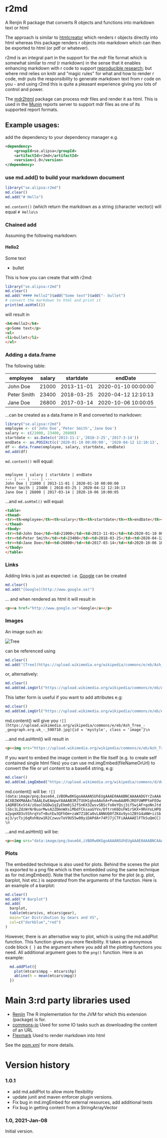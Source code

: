 # r2md
A Renjin R package that converts R objects and functions into markdown text or html

The approach is similar to [htmlcreator](https://github.com/perNyfelt/htmlcreator) which renders r objects directly into html
whereas this package renders r objects into markdown which can then be exported to html (or pdf or whatever).

r2md is an integral part in the support for the *mdr* file format which is somewhat
similar to *rmd* (r markdown) in the sense that it enables enhancing markdown with r code to support
[reproducible research](https://en.wikipedia.org/wiki/Reproducibility#Reproducible_research_method); but
where rmd relies on knitr and "magic rules" for what and how to render r code, mdr puts the responsibility 
to generate markdown text from r code on you - and using r2md this is quite a pleasant 
experience giving you lots of control and power. 

The [mdr2html](https://github.com/perNyfelt/mdr2html) package can process mdr files
and render it as html. This is used in the [Munin](https://github.com/perNyfelt/munin)
reports server to support mdr files as one of its supported report formats.

## Example usages:

add the dependency to your dependency manager e.g.
```xml
<dependency>
    <groupId>se.alipsa</groupId>
    <artifactId>r2md</artifactId>
    <version>1.0</version>
</dependency>
```

### use md.add() to build your markdown document
```r
library("se.alipsa:r2md")
md.clear()
md.add("# Hello")
```
`md.content()` (which return the markdown as a string (character vector)) will equal `# Hello\n`

### Chained add
Assuming the following markdown:

#### Hello2
Some text
- bullet

This is how you can create that with r2md:
```r
library("se.alipsa:r2md")
md.clear()
md.add("#### Hello2")$add("Some text")$add("- bullet")
# convert the markdown to html and print it
print(md.asHtml())
```
will result in
```html
<h4>Hello2</h4>
<p>Some text</p>
<ul>
<li>bullet</li>
</ul>
```

### Adding a data.frame

The following table:

employee | salary | startdate | endDate
--- | --- | --- | ---
John Doe | 21000 | 2013-11-01 | 2020-01-10 00:00:00
Peter Smith | 23400 | 2018-03-25 | 2020-04-12 12:10:13
Jane Doe | 26800 | 2017-03-14 | 2020-10-06 10:00:05

...can be created as a data.frame in R and converted to markdown: 
```r
library("se.alipsa:r2md")
employee <- c('John Doe','Peter Smith','Jane Doe')
salary <- c(21000, 23400, 26800)
startdate <- as.Date(c('2013-11-1','2018-3-25','2017-3-14'))
endDate <- as.POSIXct(c('2020-01-10 00:00:00', '2020-04-12 12:10:13', '2020-10-06 10:00:05'), tz='UTC' )
df <- data.frame(employee, salary, startdate, endDate)
md.add(df)
```

`md.content()` will equal:
```

employee | salary | startdate | endDate
--- | --- | --- | ---
John Doe | 21000 | 2013-11-01 | 2020-01-10 00:00:00
Peter Smith | 23400 | 2018-03-25 | 2020-04-12 12:10:13
Jane Doe | 26800 | 2017-03-14 | 2020-10-06 10:00:05

```
...and `md.asHtml()` will equal:
```html
<table>
<thead>
<tr><th>employee</th><th>salary</th><th>startdate</th><th>endDate</th></tr>
</thead>
<tbody>
<tr><td>John Doe</td><td>21000</td><td>2013-11-01</td><td>2020-01-10 00:00:00</td></tr>
<tr><td>Peter Smith</td><td>23400</td><td>2018-03-25</td><td>2020-04-12 12:10:13</td></tr>
<tr><td>Jane Doe</td><td>26800</td><td>2017-03-14</td><td>2020-10-06 10:00:05</td></tr>
</tbody>
</table>
```

### Links
Adding links is just as expected: i.e. [Google](http://www.google.se) can be created

```r
md.clear()
md.add("[Google](http://www.google.se)")
```
... and when rendered as html it will result in

```html
<p><a href="http://www.google.se">Google</a></p>

```

### Images
An image such as:

![Tree](https://upload.wikimedia.org/wikipedia/commons/e/eb/Ash_Tree_-_geograph.org.uk_-_590710.jpg)

can be referenced using 
```r
md.clear()
md.add("[Tree](https://upload.wikimedia.org/wikipedia/commons/e/eb/Ash_Tree_-_geograph.org.uk_-_590710.jpg)")
```
or, alternatively:

```r
md.clear()
md.add(md.imgUrl("https://upload.wikimedia.org/wikipedia/commons/e/eb/Ash_Tree_-_geograph.org.uk_-_590710.jpg", alt="Tree"))
```
This latter form is useful if you want to add attributes e.g:

```r
md.clear()
md.add(md.imgUrl("https://upload.wikimedia.org/wikipedia/commons/e/eb/Ash_Tree_-_geograph.org.uk_-_590710.jpg", attr=list(id = "mystyle", class = "image")))
```
md.content() will give you
`![](https://upload.wikimedia.org/wikipedia/commons/e/eb/Ash_Tree_-_geograph.org.uk_-_590710.jpg){id = 'mystyle', class = 'image'}\n`

...and md.asHtml() will result in
```html
<p><img src="https://upload.wikimedia.org/wikipedia/commons/e/eb/Ash_Tree_-_geograph.org.uk_-_590710.jpg" alt="" id="mystyle" class="image" /></p>

```

If you want to embed the image content in the file itself (e.g. to create self contained single html files)
you can use md.imgEmbed(fileNameOrUrl) to convert the file or url content to a base64 string, e.g:
```r
md.clear()
md.add(md.imgEmbed("https://upload.wikimedia.org/wikipedia/commons/d/dd/Accounting-icon.png"))
```
md.content() will be: `![](data:image/png;base64,iVBORw0KGgoAAAANSUhEUgAAAE0AAABNCAAAAADGYrZsAAAACXBIWXMAAAsTAAALEwEAmpwYAAAAB3RJTUUH1gkeAAohA+PvmwAAAMhJREFUWMPtmFEOwiAQRBlKxSt4/zOaolbGDw1qIyEkm0jS2fSnKX3ZwsvSBScfo0eYQsj3if5wjAF+goNnJtdlSbc1LZdzWrNrBuarMwsA2ZDmnWXsiMbdfCksaaGYVx/DftrnK6DsFW1rSKX+9RnYoLHPQa2pqmXD3v5ShrqYoT+ButEw3QFhOm+zaW7Z1BCa0vLANNUQ0fZK4x9yo1ZBtG4aNW+iiSbaj3/ycTsj6qRxhNzw1R2CzwuvTeV9U55w00yiDAPdA+74PJ7jCTFiAAAAAElFTkSuQmCC)\n`

...and md.asHtml() will be: 
```html
<p><img src="data:image/png;base64,iVBORw0KGgoAAAANSUhEUgAAAE0AAABNCAAAAADGYrZsAAAACXBIWXMAAAsTAAALEwEAmpwYAAAAB3RJTUUH1gkeAAohA+PvmwAAAMhJREFUWMPtmFEOwiAQRBlKxSt4/zOaolbGDw1qIyEkm0jS2fSnKX3ZwsvSBScfo0eYQsj3if5wjAF+goNnJtdlSbc1LZdzWrNrBuarMwsA2ZDmnWXsiMbdfCksaaGYVx/DftrnK6DsFW1rSKX+9RnYoLHPQa2pqmXD3v5ShrqYoT+ButEw3QFhOm+zaW7Z1BCa0vLANNUQ0fZK4x9yo1ZBtG4aNW+iiSbaj3/ycTsj6qRxhNzw1R2CzwuvTeV9U55w00yiDAPdA+74PJ7jCTFiAAAAAElFTkSuQmCC" alt="" /></p>

```
### Plots

The embedded technique is also used for plots. Behind the scenes the plot is exported to a png file which is
then embedded using the same technique as for md.imgEmbed(). Note that the function name for the plot
(e.g. plot, barplot, hist etc.) is *separated* from the arguments of the function.
Here is an example of a barplot:

```r
md.clear()
md.add("# Barplot")
md.add(
  barplot,
  table(mtcars$vs, mtcars$gear),
  main="Car Distribution by Gears and VS",
  col=c("darkblue","red")
)
```

However, there is an alternative way to plot, which is using the md.addPlot function. This function gives you
more flexibility. It takes an anonymous code block `{ }` as the argument where you add all the plotting functions you need. 
All additional argument goes to the `png()` function. Here is an example:

```r
  md.addPlot({
    plot(mtcars$mpg ~ mtcars$hp)
    abline(h = mean(mtcars$mpg))
  })
```

# Main 3:rd party libraries used

- [Renjin](https://www.renjin.org/)
    The R implementation for the JVM for which this extension (package) is for.
- [commons-io](https://commons.apache.org/proper/commons-io/)
    Used for some IO tasks such as downloading the content of an URL
- [Flexmark](https://github.com/vsch/flexmark-java)
    Used to render markdown into html
  
See the [pom.xml](https://github.com/perNyfelt/r2md/blob/main/pom.xml) for more details.

# Version history

### 1.0.1
- add md.addPlot to allow more flexibility
- update junit and maven enforcer plugin versions.
- Fix bug in md.imgEmbed for external resources, add additional tests
- Fix bug in getting content from a StringArrayVector

### 1.0, 2021-Jan-08
Initial version. 